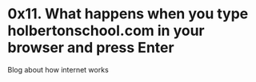 # 0x11. What happens when you type holbertonschool.com in your browser and press Enter

Blog about how internet works
